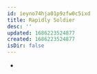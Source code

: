 ```yaml
---
id: ieyno74hja01p9zfw0c5ixd
title: Rapidly Soldier
desc: ''
updated: 1686223524877
created: 1686223524877
isDir: false
---
```

-